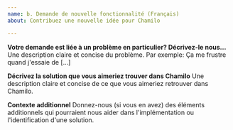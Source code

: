 ```yaml
---
name: b. Demande de nouvelle fonctionnalité (Français)
about: Contribuez une nouvelle idée pour Chamilo

---
```


**Votre demande est liée à un problème en particulier? Décrivez-le nous...**
Une description claire et concise du problème. Par exemple: Ça me frustre quand j'essaie de [...]

**Décrivez la solution que vous aimeriez trouver dans Chamilo**
Une description claire et concise de ce que vous aimeriez retrouver dans Chamilo.

**Contexte additionnel**
Donnez-nous (si vous en avez) des éléments additionnels qui pourraient nous aider dans l'implémentation ou l'identification d'une solution.
